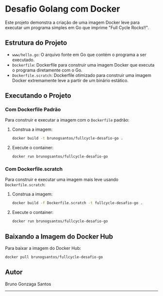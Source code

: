 # Desafio Golang com Docker

Este projeto demonstra a criação de uma imagem Docker leve para executar um programa simples em Go que imprime "Full Cycle Rocks!!".

## Estrutura do Projeto

- `www/hello.go`: O arquivo fonte em Go que contém o programa a ser executado.
- `Dockerfile`: Dockerfile para construir uma imagem Docker que executa o programa diretamente com o Go.
- `Dockerfile.scratch`: Dockerfile otimizado para construir uma imagem Docker extremamente leve a partir de um binário estático.

## Executando o Projeto

### Com Dockerfile Padrão

Para construir e executar a imagem com o `Dockerfile` padrão:

1. Construa a imagem:
   ```bash
   docker build -t brunogsantos/fullcycle-desafio-go .
   ```
2. Execute o container:
   ```bash
   docker run brunogsantos/fullcycle-desafio-go
   ```

### Com Dockerfile.scratch

Para construir e executar uma imagem mais leve usando `Dockerfile.scratch`:

1. Construa a imagem:
   ```bash
   docker build -f Dockerfile.scratch -t fullcycle-desafio-go .
   ```
2. Execute o container:
   ```bash
   docker run brunogsantos/fullcycle-desafio-go
   ```

## Baixando a Imagem do Docker Hub

Para baixar a imagem do Docker Hub:

```bash
docker pull brunogsantos/fullcycle-desafio-go
```

## Autor

Bruno Gonzaga Santos

---
